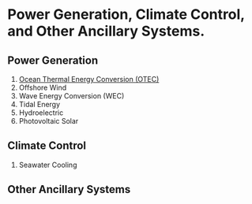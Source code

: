 # Power Generation, Climate Control, and Other Ancillary Systems.

## Power Generation
1. [Ocean Thermal Energy Conversion (OTEC)](https://github.com/builtInnovator/SeaBit/blob/master/UtilitySystem/OTEC.md)
2. Offshore Wind
3. Wave Energy Conversion (WEC)
4. Tidal Energy
5. Hydroelectric
6. Photovoltaic Solar

## Climate Control
1. Seawater Cooling

## Other Ancillary Systems
